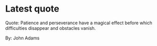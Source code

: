 # Latest quote 

Quote: Patience and perseverance have a magical effect before which difficulties disappear and obstacles vanish. 

By: John Adams